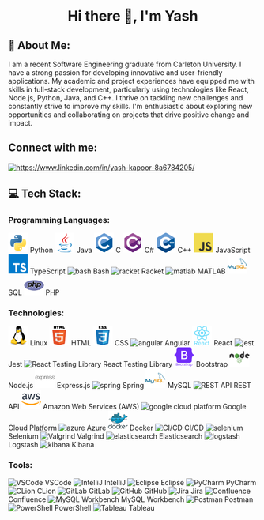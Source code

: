 <h1 align="center">Hi there 👋, I'm Yash</h1>
<h2>🌱 About Me:</h2>
I am a recent Software Engineering graduate from Carleton University. I have a strong passion for developing innovative and user-friendly applications. My academic and project experiences have equipped me with skills in full-stack development, particularly using technologies like React, Node.js, Python, Java, and C++. I thrive on tackling new challenges and constantly strive to improve my skills. I'm enthusiastic about exploring new opportunities and collaborating on projects that drive positive change and impact.

<h2>Connect with me:</h2>
<p align="left">
<a href="https://linkedin.com/in/https://www.linkedin.com/in/yash-kapoor-8a6784205/" target="blank"><img align="center" src="https://raw.githubusercontent.com/rahuldkjain/github-profile-readme-generator/master/src/images/icons/Social/linked-in-alt.svg" alt="https://www.linkedin.com/in/yash-kapoor-8a6784205/" height="30" width="40" /></a>
</p>

## 💻 Tech Stack:

### Programming Languages:
<p align="left">
  <img src="https://raw.githubusercontent.com/devicons/devicon/master/icons/python/python-original.svg" alt="python" width="40" height="40"/> Python
  <img src="https://raw.githubusercontent.com/devicons/devicon/master/icons/java/java-original.svg" alt="java" width="40" height="40"/> Java
  <img src="https://raw.githubusercontent.com/devicons/devicon/master/icons/c/c-original.svg" alt="c" width="40" height="40"/> C
  <img src="https://raw.githubusercontent.com/devicons/devicon/master/icons/csharp/csharp-original.svg" alt="csharp" width="40" height="40"/> C#
  <img src="https://raw.githubusercontent.com/devicons/devicon/master/icons/cplusplus/cplusplus-original.svg" alt="cplusplus" width="40" height="40"/> C++
  <img src="https://raw.githubusercontent.com/devicons/devicon/master/icons/javascript/javascript-original.svg" alt="javascript" width="40" height="40"/> JavaScript
  <img src="https://raw.githubusercontent.com/devicons/devicon/master/icons/typescript/typescript-original.svg" alt="typescript" width="40" height="40"/> TypeScript
  <img src="https://www.vectorlogo.zone/logos/gnu_bash/gnu_bash-icon.svg" alt="bash" width="40" height="40"/> Bash
  <img src="https://upload.wikimedia.org/wikipedia/commons/3/3a/Racket-logo.png" alt="racket" width="40" height="40"/> Racket
  <img src="https://upload.wikimedia.org/wikipedia/commons/2/21/Matlab_Logo.png" alt="matlab" width="40" height="40"/> MATLAB
  <img src="https://raw.githubusercontent.com/devicons/devicon/master/icons/mysql/mysql-original-wordmark.svg" alt="sql" width="40" height="40"/> SQL
  <img src="https://raw.githubusercontent.com/devicons/devicon/master/icons/php/php-original.svg" alt="php" width="40" height="40"/> PHP
</p>

### Technologies:
<p align="left">
  <img src="https://raw.githubusercontent.com/devicons/devicon/master/icons/linux/linux-original.svg" alt="linux" width="40" height="40"/> Linux
  <img src="https://raw.githubusercontent.com/devicons/devicon/master/icons/html5/html5-original-wordmark.svg" alt="html5" width="40" height="40"/> HTML
  <img src="https://raw.githubusercontent.com/devicons/devicon/master/icons/css3/css3-original-wordmark.svg" alt="css3" width="40" height="40"/> CSS
  <img src="https://angular.io/assets/images/logos/angular/angular.svg" alt="angular" width="40" height="40"/> Angular
  <img src="https://raw.githubusercontent.com/devicons/devicon/master/icons/react/react-original-wordmark.svg" alt="react" width="40" height="40"/> React
  <img src="https://www.vectorlogo.zone/logos/jestjsio/jestjsio-icon.svg" alt="jest" width="40" height="40"/> Jest
  <img src="https://img.shields.io/badge/React%20Testing%20Library-20232A?style=for-the-badge&logo=react&logoColor=61DAFB" alt="React Testing Library" width="40" height="40"/> React Testing Library
  <img src="https://raw.githubusercontent.com/devicons/devicon/master/icons/bootstrap/bootstrap-plain-wordmark.svg" alt="bootstrap" width="40" height="40"/> Bootstrap
  <img src="https://raw.githubusercontent.com/devicons/devicon/master/icons/nodejs/nodejs-original-wordmark.svg" alt="nodejs" width="40" height="40"/> Node.js
  <img src="https://raw.githubusercontent.com/devicons/devicon/master/icons/express/express-original-wordmark.svg" alt="express" width="40" height="40"/> Express.js
  <img src="https://www.vectorlogo.zone/logos/springio/springio-icon.svg" alt="spring" width="40" height="40"/> Spring
  <img src="https://raw.githubusercontent.com/devicons/devicon/master/icons/mysql/mysql-original-wordmark.svg" alt="mysql" width="40" height="40"/> MySQL
  <img src="https://img.shields.io/badge/REST%20API-20232A?style=for-the-badge&logo=appveyor&logoColor=61DAFB" alt="REST API" width="40" height="40"/> REST API
  <img src="https://raw.githubusercontent.com/devicons/devicon/master/icons/amazonwebservices/amazonwebservices-original-wordmark.svg" alt="aws" width="40" height="40"/> Amazon Web Services (AWS)
  <img src="https://upload.wikimedia.org/wikipedia/commons/4/4a/Google_Cloud_Platform_logo.svg" alt="google cloud platform" width="40" height="40"/> Google Cloud Platform
  <img src="https://www.vectorlogo.zone/logos/microsoft_azure/microsoft_azure-icon.svg" alt="azure" width="40" height="40"/> Azure
  <img src="https://raw.githubusercontent.com/devicons/devicon/master/icons/docker/docker-original-wordmark.svg" alt="docker" width="40" height="40"/> Docker
  <img src="https://img.shields.io/badge/CI/CD-20232A?style=for-the-badge&logo=appveyor&logoColor=61DAFB" alt="CI/CD" width="40" height="40"/> CI/CD
  <img src="https://raw.githubusercontent.com/detain/svg-logos/780f25886640cef088af994181646db2f6b1a3f8/svg/selenium-logo.svg" alt="selenium" width="40" height="40"/> Selenium
  <img src="https://img.shields.io/badge/Valgrind-20232A?style=for-the-badge&logo=appveyor&logoColor=61DAFB" alt="Valgrind" width="40" height="40"/> Valgrind
  <img src="https://www.vectorlogo.zone/logos/elastic/elastic-icon.svg" alt="elasticsearch" width="40" height="40"/> Elasticsearch
  <img src="https://www.vectorlogo.zone/logos/elasticco_logstash/elasticco_logstash-icon.svg" alt="logstash" width="40" height="40"/> Logstash
  <img src="https://www.vectorlogo.zone/logos/elasticco_kibana/elasticco_kibana-icon.svg" alt="kibana" width="40" height="40"/> Kibana
</p>

### Tools:
<p align="left">
  <img src="https://img.shields.io/badge/VSCode-007ACC?style=for-the-badge&logo=visual%20studio%20code&logoColor=white" alt="VSCode" width="40" height="40"/> VSCode
  <img src="https://img.shields.io/badge/IntelliJ-007ACC?style=for-the-badge&logo=intellij%20idea&logoColor=white" alt="IntelliJ" width="40" height="40"/> IntelliJ
  <img src="https://img.shields.io/badge/Eclipse-2C2255?style=for-the-badge&logo=eclipse&logoColor=white" alt="Eclipse" width="40" height="40"/> Eclipse
  <img src="https://img.shields.io/badge/PyCharm-000000?style=for-the-badge&logo=pycharm&logoColor=white" alt="PyCharm" width="40" height="40"/> PyCharm
  <img src="https://img.shields.io/badge/CLion-000000?style=for-the-badge&logo=clion&logoColor=white" alt="CLion" width="40" height="40"/> CLion
  <img src="https://img.shields.io/badge/GitLab-FC6D26?style=for-the-badge&logo=gitlab&logoColor=white" alt="GitLab" width="40" height="40"/> GitLab
  <img src="https://img.shields.io/badge/GitHub-181717?style=for-the-badge&logo=github&logoColor=white" alt="GitHub" width="40" height="40"/> GitHub
  <img src="https://img.shields.io/badge/Jira-0052CC?style=for-the-badge&logo=jira&logoColor=white" alt="Jira" width="40" height="40"/> Jira
  <img src="https://img.shields.io/badge/Confluence-172B4D?style=for-the-badge&logo=confluence&logoColor=white" alt="Confluence" width="40" height="40"/> Confluence
  <img src="https://img.shields.io/badge/MySQL%20Workbench-4479A1?style=for-the-badge&logo=mysql&logoColor=white" alt="MySQL Workbench" width="40" height="40"/> MySQL Workbench
  <img src="https://img.shields.io/badge/Postman-FF6C37?style=for-the-badge&logo=postman&logoColor=white" alt="Postman" width="40" height="40"/> Postman
  <img src="https://img.shields.io/badge/PowerShell-5391FE?style=for-the-badge&logo=powershell&logoColor=white" alt="PowerShell" width="40" height="40"/> PowerShell
  <img src="https://img.shields.io/badge/Tableau-E97627?style=for-the-badge&logo=tableau&logoColor=white" alt="Tableau" width="40" height="40"/> Tableau
</p>
